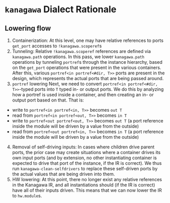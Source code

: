 # `kanagawa` Dialect Rationale

## Lowering flow

1. Containerization:
  At this level, one may have relative references to ports `get_port` accesses
  to `!kanagawa.scoperef`s
2. Tunneling:
  Relative `!kanagawa.scoperef` references are defined via `kanagawa.path` operations.
  In this pass, we lower `kanagawa.path` operations by tunneling `portref`s through
  the instance hierarchy, based on the `get_port` operations that were present
  in the various containers. After this, various `portref<in portref<#dir, T>>`
  ports are present in the design, which represents the actual ports that are
  being passed around.
3. `portref` lowering
  Next, we need to convert `portref<in portref<#dir, T>>`-typed ports into
  `T` typed in- or output ports. We do this by analyzing how a portref is used
  inside a container, and then creating an in- or output port based on that.
  That is:
  - write to `portref<in portref<in, T>>` becomes `out T`
  - read from `portref<in portref<out, T>>` becomes `in T`
  - write to `portref<out portref<out, T>>` becomes `out T` (a port reference
    inside the module will be driven by a value from the outside)
  - read from `portref<out portref<in, T>>` becomes `in T` (a port reference
    inside the module will be driven by a value from the outside)
4. Removal of self-driving inputs:
  In cases where children drive parent ports, the prior case may create
  situations where a container drives its own input ports (and by extension, no
  other instantiating container is expected to drive that port of the instance,
  if the IR is correct). We thus run `kanagawa-clean-selfdrivers` to replace these
  self-driven ports by the actual values that are being driven into them.
5. HW lowering:
  At this point, there no longer exist any relative references in the Kanagawa IR,
  and all instantiations should (if the IR is correct) have all of their inputs
  driven. This means that we can now lower the IR to `hw.module`s.
